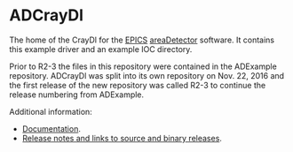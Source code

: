ADCrayDl
=============
The home of the CrayDl for the
[EPICS](http://www.aps.anl.gov/epics/) 
[areaDetector](http://cars.uchicago.edu/software/epics/areaDetector.html) 
software.  It contains this example driver and an example IOC directory.

Prior to R2-3 the files in this repository were contained in the ADExample
repository.  ADCrayDl was split into its own repository on Nov. 22, 2016
and the first release of the new repository was called R2-3 to continue the
release numbering from ADExample.

Additional information:
* [Documentation](http://cars.uchicago.edu/software/epics/CrayDlDoc.html).
* [Release notes and links to source and binary releases](RELEASE.md).
